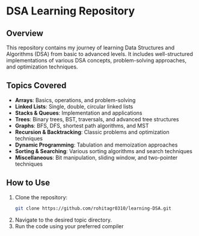 # DSA Learning Repository

## Overview
This repository contains my journey of learning Data Structures and Algorithms (DSA) from basic to advanced levels. It includes well-structured implementations of various DSA concepts, problem-solving approaches, and optimization techniques.

## Topics Covered
- **Arrays**: Basics, operations, and problem-solving
- **Linked Lists**: Single, double, circular linked lists
- **Stacks & Queues**: Implementation and applications
- **Trees**: Binary trees, BST, traversals, and advanced tree structures
- **Graphs**: BFS, DFS, shortest path algorithms, and MST
- **Recursion & Backtracking**: Classic problems and optimization techniques
- **Dynamic Programming**: Tabulation and memoization approaches
- **Sorting & Searching**: Various sorting algorithms and search techniques
- **Miscellaneous**: Bit manipulation, sliding window, and two-pointer techniques

## How to Use
1. Clone the repository:
   ```sh
   git clone https://github.com/rohitagr0310/learning-DSA.git
   ```
2. Navigate to the desired topic directory.
3. Run the code using your preferred compiler
